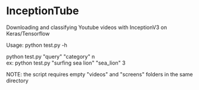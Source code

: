 # InceptionTube
Downloading and classifying Youtube videos with InceptionV3 on Keras/Tensorflow


Usage:
python test.py -h

python test.py "query" "category" n  
ex: python test.py "surfing sea lion" "sea_lion" 3

NOTE: the script requires empty "videos" and "screens" folders in the same directory
